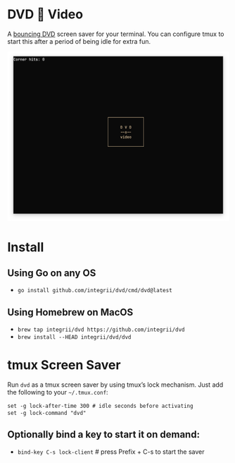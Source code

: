 # DVD 📀 Video
A [bouncing DVD](https://www.youtube.com/watch?v=QOtuX0jL85Y) screen saver for your terminal. You can configure tmux to start this after a period of being idle for extra fun.

<p align="center">
  <img src="assets/screenshot.png" alt="dvd terminal screenshot">
  
</p>





# Install

## Using Go on any OS
  - `go install github.com/integrii/dvd/cmd/dvd@latest`

## Using Homebrew on MacOS
  - `brew tap integrii/dvd https://github.com/integrii/dvd`
  - `brew install --HEAD integrii/dvd/dvd`


# tmux Screen Saver

Run `dvd` as a tmux screen saver by using tmux’s lock mechanism. Just add the following to your `~/.tmux.conf`:

```
set -g lock-after-time 300 # idle seconds before activating
set -g lock-command "dvd" 
```

## Optionally bind a key to start it on demand:

- `bind-key C-s lock-client`             # press Prefix + C-s to start the saver
